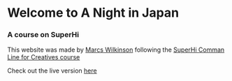 # Welcome to A Night in Japan
### A course on SuperHi
This website was made by [Marcs Wilkinson](https://campsite.bio/marcs) following the [SuperHi Comman Line for Creatives course](https://www.superhi.com/courses/command-line-for-creatives)

Check out the live version [here](http://marcsnightinjapan.siteleaf.net/)
